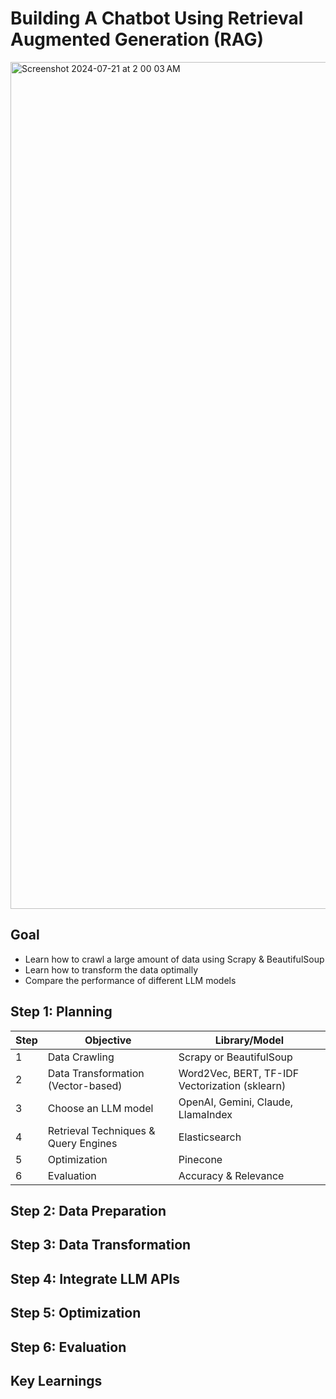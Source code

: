 # Building A Chatbot Using Retrieval Augmented Generation (RAG)
<img width="1355" alt="Screenshot 2024-07-21 at 2 00 03 AM" src="https://github.com/user-attachments/assets/475542f4-63be-47e5-aed1-29468eab8349">

## Goal
* Learn how to crawl a large amount of data using Scrapy & BeautifulSoup
* Learn how to transform the data optimally
* Compare the performance of different LLM models

## Step 1: Planning
| Step | Objective | Library/Model |
| --- | --- | --- |
| 1 | Data Crawling | Scrapy or BeautifulSoup |
| 2 | Data Transformation (Vector-based) | Word2Vec, BERT, TF-IDF Vectorization (sklearn) |
| 3 | Choose an LLM model | OpenAI, Gemini, Claude, LlamaIndex |
| 4 | Retrieval Techniques & Query Engines | Elasticsearch |
| 5 | Optimization | Pinecone |
| 6 | Evaluation | Accuracy & Relevance |

## Step 2: Data Preparation


## Step 3: Data Transformation

## Step 4: Integrate LLM APIs

## Step 5: Optimization

## Step 6: Evaluation

## Key Learnings
